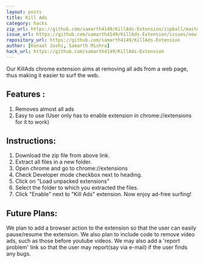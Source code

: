```yaml
---
layout: posts
title: Kill Ads
category: hacks
zip_url: https://github.com/samarth4149/KillAds-Extension/zipball/master
issue_url: https://github.com/samarth4149/KillAds-Extension/issues/new
repository_url: https://github.com/samarth4149/KillAds-Extension
author: [Kunaal Joshi, Samarth Mishra] 
hack_url: https://github.com/samarth4149/KillAds-Extension
---
```



Our KillAds chrome extension aims at removing all ads from a web page, thus making it easier to surf the web.



Features :
---------

1. Removes almost all ads
2. Easy to use (User only has to enable extension in chrome://extensions for it to work)

Instructions:
------------

1. Download the zip file from above link.
2. Extract all files in a new folder.
3. Open chrome and go to chrome://extensions
4. Check Developer mode checkbox next to heading.
5. Click on "Load unpacked extensions"
6. Select the folder to which you extracted the files.
7. Click "Enable" next to "Kill Ads" extension. Now enjoy ad-free surfing!

Future Plans:
------------
We plan to add a browser action to the extension so that the user can easily pause/resume the extension.
We also plan to include code to remove video ads, such as those before youtube videos.
We may also add a 'report problem' link so that the user may report(say via e-mail) if the user finds any bugs.
